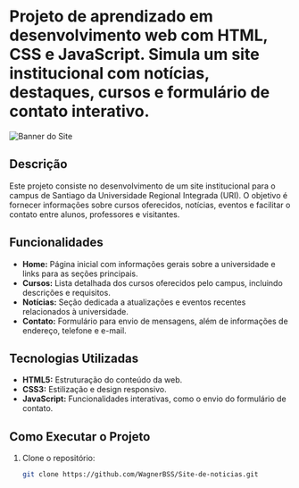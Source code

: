 # Projeto de aprendizado em desenvolvimento web com HTML, CSS e JavaScript. Simula um site institucional com notícias, destaques, cursos e formulário de contato interativo. 
![Banner do Site](caminho/para/imagem/banner.png)

## Descrição

Este projeto consiste no desenvolvimento de um site institucional para o campus de Santiago da Universidade Regional Integrada (URI). O objetivo é fornecer informações sobre cursos oferecidos, notícias, eventos e facilitar o contato entre alunos, professores e visitantes.

## Funcionalidades

- **Home:** Página inicial com informações gerais sobre a universidade e links para as seções principais.
- **Cursos:** Lista detalhada dos cursos oferecidos pelo campus, incluindo descrições e requisitos.
- **Notícias:** Seção dedicada a atualizações e eventos recentes relacionados à universidade.
- **Contato:** Formulário para envio de mensagens, além de informações de endereço, telefone e e-mail.

## Tecnologias Utilizadas

- **HTML5:** Estruturação do conteúdo da web.
- **CSS3:** Estilização e design responsivo.
- **JavaScript:** Funcionalidades interativas, como o envio do formulário de contato.

## Como Executar o Projeto

1. Clone o repositório:

   ```bash
   git clone https://github.com/WagnerBSS/Site-de-noticias.git
